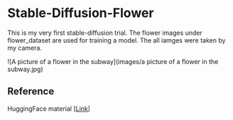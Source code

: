# Stable-Diffusion-Flower

This is my very first stable-diffusion trial. The flower images under flower_dataset are used for training a model. The all iamges were taken by my camera.

![A picture of a flower in the subway](images/a picture of a flower in the subway.jpg)

## Reference
HuggingFace material [[Link]](https://github.com/huggingface/diffusion-models-class/tree/main/unit3)

